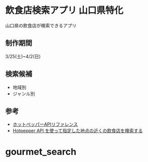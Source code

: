 # 飲食店検索アプリ 山口県特化
山口県の飲食店が検索できるアプリ

## 制作期間
3/25(土)~4/2(日)

## 検索候補
- 地域別  
- ジャンル別  

## 参考
- [ホットペッパーAPIリファレンス](https://webservice.recruit.co.jp/doc/hotpepper/reference.html)  
- [Hotpepper API を使って指定した地点の近くの飲食店を検索する](https://coffee-nominagara.com/hotpepper-api)  
# gourmet_search
